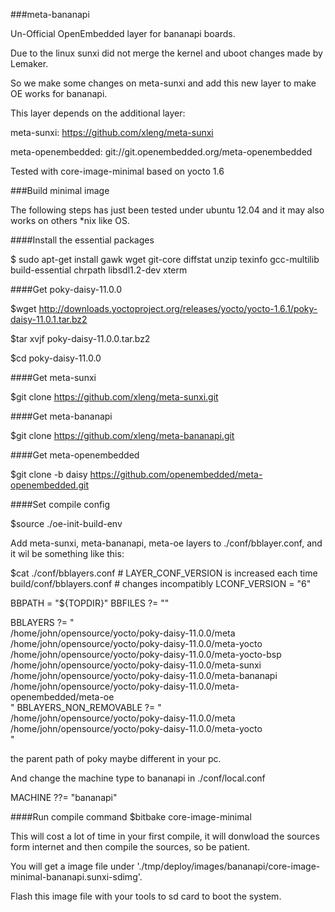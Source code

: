 ###meta-bananapi

Un-Official OpenEmbedded layer for bananapi boards.

Due to the linux sunxi did not merge the kernel and uboot changes made by Lemaker.

So we make some changes on meta-sunxi and add this new layer to make OE works for bananapi.

This layer depends on the additional layer:

meta-sunxi: https://github.com/xleng/meta-sunxi

meta-openembedded: git://git.openembedded.org/meta-openembedded

Tested with core-image-minimal based on yocto 1.6


###Build minimal image

The following steps has just been tested under ubuntu 12.04 and it may also works on others *nix like OS.


####Install the essential packages

$ sudo apt-get install gawk wget git-core diffstat unzip texinfo gcc-multilib \
     build-essential chrpath libsdl1.2-dev xterm


####Get poky-daisy-11.0.0

$wget http://downloads.yoctoproject.org/releases/yocto/yocto-1.6.1/poky-daisy-11.0.1.tar.bz2

$tar xvjf poky-daisy-11.0.0.tar.bz2

$cd poky-daisy-11.0.0


####Get meta-sunxi 

$git clone https://github.com/xleng/meta-sunxi.git


####Get meta-bananapi

$git clone https://github.com/xleng/meta-bananapi.git


####Get meta-openembedded

$git clone -b daisy https://github.com/openembedded/meta-openembedded.git


####Set compile config

$source ./oe-init-build-env

Add meta-sunxi, meta-bananapi, meta-oe layers to ./conf/bblayer.conf, and it wil be something like this:

$cat ./conf/bblayers.conf
\# LAYER_CONF_VERSION is increased each time build/conf/bblayers.conf
\# changes incompatibly
LCONF_VERSION = "6"

BBPATH = "${TOPDIR}"
BBFILES ?= ""

BBLAYERS ?= " \
/home/john/opensource/yocto/poky-daisy-11.0.0/meta \
/home/john/opensource/yocto/poky-daisy-11.0.0/meta-yocto \
/home/john/opensource/yocto/poky-daisy-11.0.0/meta-yocto-bsp \
/home/john/opensource/yocto/poky-daisy-11.0.0/meta-sunxi \
/home/john/opensource/yocto/poky-daisy-11.0.0/meta-bananapi \
/home/john/opensource/yocto/poky-daisy-11.0.0/meta-openembedded/meta-oe \
"
BBLAYERS_NON_REMOVABLE ?= " \
/home/john/opensource/yocto/poky-daisy-11.0.0/meta \
/home/john/opensource/yocto/poky-daisy-11.0.0/meta-yocto \
"

the parent path of poky maybe different in your pc.


And change the machine type to bananapi in ./conf/local.conf

MACHINE ??= "bananapi"


####Run compile command
$bitbake core-image-minimal

This will cost a lot of time in your first compile, it will donwload the sources form internet and then compile the sources, so be patient.

You will get a image file under './tmp/deploy/images/bananapi/core-image-minimal-bananapi.sunxi-sdimg'.

Flash this image file with your tools to sd card to boot the system.
